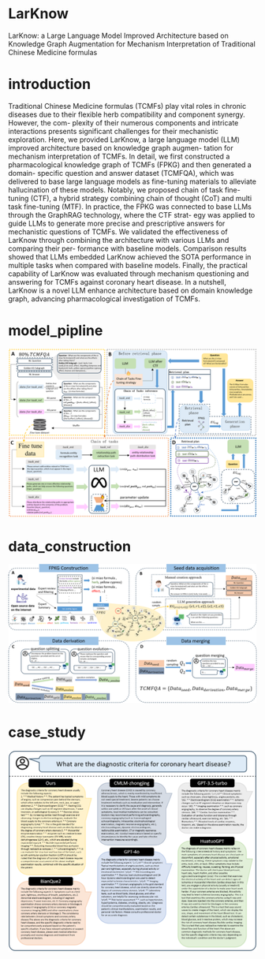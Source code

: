 # LarKnow
LarKnow: a Large Language Model Improved Architecture based on Knowledge Graph Augmentation for Mechanism Interpretation of Traditional Chinese Medicine formulas

# introduction

Traditional Chinese Medicine formulas (TCMFs) play vital roles in chronic diseases due to their flexible herb compatibility and component synergy. However, the com- plexity of their numerous components and intricate interactions presents significant challenges for their mechanistic exploration. Here, we provided LarKnow, a large language model (LLM) improved architecture based on knowledge graph augmen- tation for mechanism interpretation of TCMFs. In detail, we first constructed a pharmacological knowledge graph of TCMFs (FPKG) and then generated a domain- specific question and answer dataset (TCMFQA), which was delivered to base large language models as fine-tuning materials to alleviate hallucination of these models. Notably, we proposed chain of task fine-tuning (CTF), a hybrid strategy combining chain of thought (CoT) and multi task fine-tuning (MTF). In practice, the FPKG was connected to base LLMs through the GraphRAG technology, where the CTF strat- egy was applied to guide LLMs to generate more precise and prescriptive answers for mechanistic questions of TCMFs. We validated the effectiveness of LarKnow through combining the architecture with various LLMs and comparing their per- formance with baseline models. Comparison results showed that LLMs embedded LarKnow achieved the SOTA performance in multiple tasks when compared with baseline models. Finally, the practical capability of LarKnow was evaluated through mechanism questioning and answering for TCMFs against coronary heart disease. In a nutshell, LarKnow is a novel LLM enhance architecture based on domain knowledge graph, advancing pharmacological investigation of TCMFs.

# model_pipline

![](figs\fig1.png)

# data_construction

![](figs\fig2.png)

# case_study

![](figs\fig5.png)
